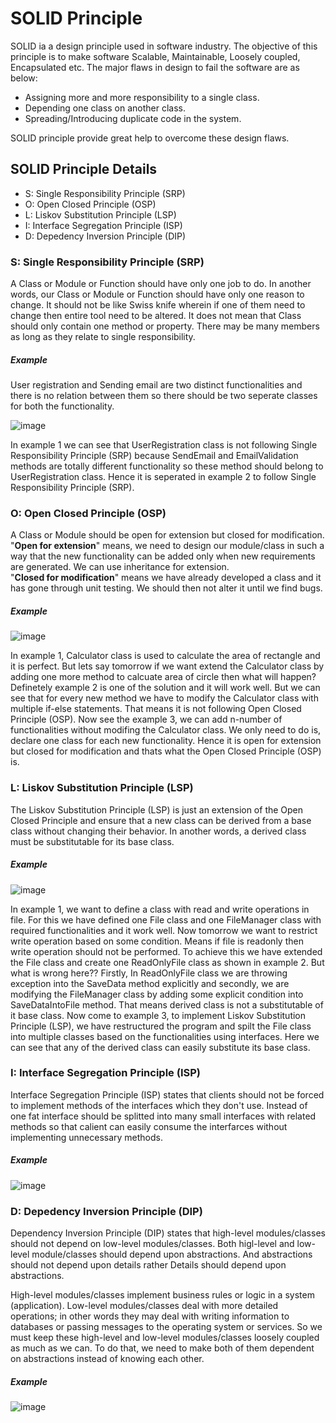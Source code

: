 # SOLID Principle
SOLID ia a design principle used in software industry. The objective of this principle is to make software Scalable, Maintainable, Loosely coupled, Encapsulated etc.
The major flaws in design to fail the software are as below:
- Assigning more and more responsibility to a single class.
- Depending one class on another class.
- Spreading/Introducing duplicate code in the system.

SOLID principle provide great help to overcome these design flaws.

## SOLID Principle Details

- S: Single Responsibility Principle (SRP)
- O: Open Closed Principle (OSP)
- L: Liskov Substitution Principle (LSP)
- I: Interface Segregation Principle (ISP)
- D: Depedency Inversion Principle (DIP)

### S: Single Responsibility Principle (SRP)
A Class or Module or Function should have only one job to do. In another words, our Class or Module or Function should have only one reason to change. 
It should not be like Swiss knife wherein if one of them need to change then entire tool need to be altered. It does not mean that Class should only contain one method or property. There may be many members as long as they relate to single responsibility.
##### Example
User registration and Sending email are two distinct functionalities and there is no relation between them so there should be two seperate classes for both the functionality.

![image](https://user-images.githubusercontent.com/84455469/137142137-7a2e2a4e-ec18-4b55-b283-02995f984a34.png)

In example 1 we can see that UserRegistration class is not following Single Responsibility Principle (SRP) because SendEmail and EmailValidation methods are totally different functionality so these method should belong to UserRegistration class. Hence it is seperated in example 2 to follow Single Responsibility Principle (SRP).

### O: Open Closed Principle (OSP)
A Class or Module should be open for extension but closed for modification.<br/>
"<b>Open for extension</b>" means, we need to design our module/class in such a way that the new functionality can be added only when new requirements are generated. We can use inheritance for extension.<br/>
"<b>Closed for modification</b>" means we have already developed a class and it has gone through unit testing. We should then not alter it until we find bugs.

##### Example

![image](https://user-images.githubusercontent.com/84455469/137136281-c9998e16-aaae-493f-bc96-8e94cd2afecb.png)

In example 1, Calculator class is used to calculate the area of rectangle and it is perfect. 
But lets say tomorrow if we want extend the Calculator class by adding one more method to calcuate area of circle then what will happen? Definetely example 2 is one of the solution and it will work well. But we can see that for every new method we have to modify the Calculator class with multiple if-else statements. That means it is not following Open Closed Principle (OSP).
Now see the example 3, we can add n-number of functionalities without modifing the Calculator class. We only need to do is, declare one class for each new functionality. Hence it is open for extension but closed for modification and thats what the Open Closed Principle (OSP) is.

### L: Liskov Substitution Principle (LSP)
The Liskov Substitution Principle (LSP) is just an extension of the Open Closed Principle and ensure that a new class can be derived from a base class without changing their behavior. In another words, a derived class must be substitutable for its base class.

##### Example

![image](https://user-images.githubusercontent.com/84455469/137278862-afb355ce-f10b-4820-8ebb-9c0c84a94fe4.png)

In example 1, we want to define a class with read and write operations in file. For this we have defined one File class and one FileManager class with required functionalities and it work well.
Now tomorrow we want to restrict write operation based on some condition. Means if file is readonly then write operation should not be performed. 
To achieve this we have extended the File class and create one ReadOnlyFile class as shown in example 2. But what is wrong here?? Firstly, In ReadOnlyFile class we are throwing exception into the SaveData method explicitly and secondly, we are modifying the FileManager class by adding some explicit condition into SaveDataIntoFile method. That means derived class is not a substitutable of it base class.
Now come to example 3, to implement Liskov Substitution Principle (LSP), we have restructured the program and spilt the File class into multiple classes based on the functionalities using interfaces. Here we can see that any of the derived class can easily substitute its base class. 

### I: Interface Segregation Principle (ISP)
Interface Segregation Principle (ISP) states that clients should not be forced to implement methods of the interfaces which they don't use. Instead of one fat interface should be splitted into many small interfaces with related methods so that calient can easily consume the interfarces without implementing unnecessary methods.

##### Example
![image](https://user-images.githubusercontent.com/84455469/137290401-2b046be0-6962-4e28-9208-e85cdc5bd718.png)

### D: Depedency Inversion Principle (DIP)
Dependency Inversion Principle (DIP) states that high-level modules/classes should not depend on low-level modules/classes. 
Both higl-level and low-level module/classes should depend upon abstractions. And abstractions should not depend upon details rather Details should depend upon abstractions.

High-level modules/classes implement business rules or logic in a system (application). Low-level modules/classes deal with more detailed operations; in other words they may deal with writing information to databases or passing messages to the operating system or services. So we must keep these high-level and low-level modules/classes loosely coupled as much as we can. To do that, we need to make both of them dependent on abstractions instead of knowing each other.

##### Example
![image](https://user-images.githubusercontent.com/84455469/137316213-65b84cf7-4833-4091-a017-0ed3c20652e3.png)

